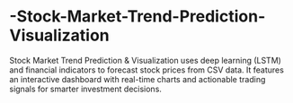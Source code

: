 # -Stock-Market-Trend-Prediction-Visualization
Stock Market Trend Prediction &amp; Visualization uses deep learning (LSTM) and financial indicators to forecast stock prices from CSV data. It features an interactive dashboard with real-time charts and actionable trading signals for smarter investment decisions.
